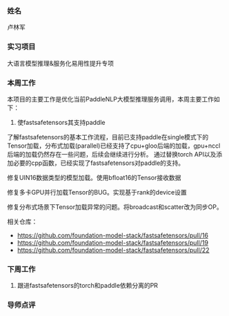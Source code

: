 ### 姓名

卢林军

### 实习项目

大语言模型推理&服务化易用性提升专项

### 本周工作

本项目的主要工作是优化当前PaddleNLP大模型推理服务调用，本周主要工作如下：

1. 使fastsafetensors其支持paddle

了解fastsafetensors的基本工作流程，目前已支持paddle在single模式下的Tensor加载，分布式加载(parallel)已经支持了cpu+gloo后端的加载，gpu+nccl后端的加载仍然存在一些问题，后续会继续进行分析。
通过替换torch API以及添加必要的cpp函数，已经实现了fastsafetensors对paddle的支持。

修复UIN16数据类型的模型加载。使用bfloat16的Tensor接收数据

修复多卡GPU并行加载Tensor的BUG。实现基于rank的device设置

修复分布式场景下Tensor加载异常的问题。将broadcast和scatter改为同步OP。

相关仓库：

- https://github.com/foundation-model-stack/fastsafetensors/pull/16
- https://github.com/foundation-model-stack/fastsafetensors/pull/19
- https://github.com/foundation-model-stack/fastsafetensors/pull/22


### 下周工作

1. 跟进fastsafetensors的torch和paddle依赖分离的PR

### 导师点评



